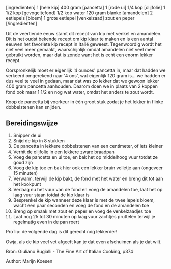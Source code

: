 [ingredienten]
1 [hele kip]
400 gram [pancetta]
1 [rode ui]
1/4 kop [olijfolie]
1 1/2 kop [gevogeltefond]
1/2 kop water
120 gram blanke [amandelen]
2 eetlepels [bloem]
1 grote eetlepel [venkelzaad]
zout en peper
[/ingredienten]

Uit de veertiende eeuw stamt dit recept van kip met venkel en amandelen. Dit is het oudst bekende recept om kip klaar te maken en is een aantal eeuwen het favoriete kip recept in Italië geweest. Tegenwoordig wordt het niet veel meer gemaakt, waarschijnlijk omdat amandelen niet veel meer gebruikt worden, maar dat is zonde want het is echt een enorm lekker recept. 

Oorspronkelijk moet er eigenlijk '4 ounces' pancetta in, maar dat hadden we verkeerd omgerekend naar '4 ons', wat eigenlijk 120 gram is... we hadden er dus veel te veel in gedaan, maar dat was zo lekker dat we gewoon lekker 400 gram pancetta aanhouden.  Daarom doen we in plaats van 2 koppen fond ook maar 1 1/2 en nog wat water, omdat het anders te zout wordt.

Koop de pancetta bij voorkeur in één groot stuk zodat je het lekker in flinke dobbelstenen kan snijden.

## Bereidingswijze

1. Snipper de ui
2. Snijd de kip in 8 stukken
3. De pancetta in lekkere dobbelstenen van een centimeter, of iets kleiner
4. Verhit de olijfolie in een lekkere zware braadpan
5. Voeg de pancetta en ui toe, en bak het op middelhoog vuur totdat ze goud zijn
6. Voeg de kip toe en bak hier ook een lekker bruin velletje aan (ongeveer 15 minuten)
7. Verwarm, terwijl de kip bakt, de fond met het water en breng dit tot aan het kookpunt
8. Verlaag nu het vuur van de fond en voeg de amandelen toe, laat het op laag vuur staan totdat de kip klaar is
9. Besprenkel de kip wanneer deze klaar is met de twee lepels bloem, wacht een paar seconden en voeg de fond en de amandelen toe
10. Breng op smaak met zout en peper en voeg de venkelzaadjes toe
11. Laat nog 25 tot 30 minuten op laag vuur zachtjes pruttelen terwijl je regelmatig even in de pan roert

ProTip: de volgende dag is dit gerecht nóg lekkerder! 

Owja, als de kip veel vet afgeeft kan je dat even afschuimen als je dat wilt.


Bron: Giuliano Bugialli - The Fine Art of Italian Cooking, p374

Author: Marijn Koesen